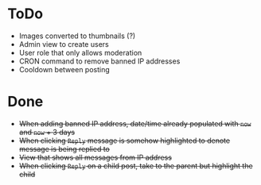 ToDo
====

 * Images converted to thumbnails (?)
 * Admin view to create users
 * User role that only allows moderation
 * CRON command to remove banned IP addresses
 * Cooldown between posting

Done
====

 * ~~When adding banned IP address, date/time already populated with `now` and `now` + 3 days~~
 * ~~When clicking `Reply` message is somehow highlighted to denote message is being replied to~~
 * ~~View that shows all messages from IP address~~
 * ~~When clicking `Reply` on a child post, take to the parent but highlight the child~~
